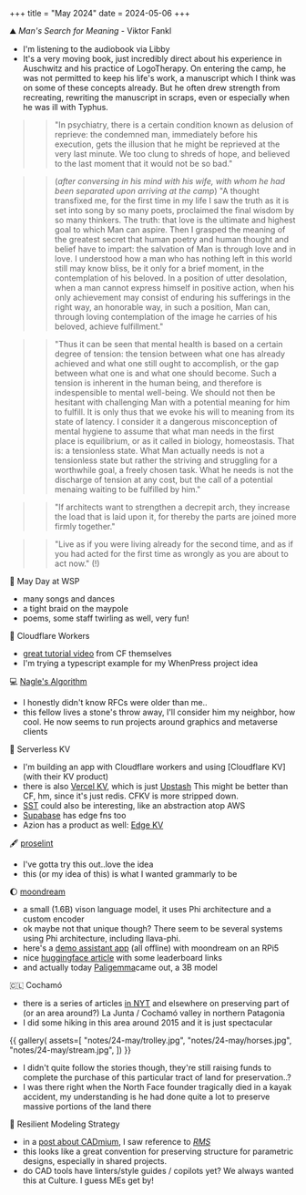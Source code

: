 +++
title = "May 2024"
date = 2024-05-06
+++

:mountain: _Man's Search for Meaning_ - Viktor Fankl
- I'm listening to the audiobook via Libby
- It's a very moving book, just incredibly direct about his experience in Auschwitz
and his practice of LogoTherapy.
On entering the camp, he was not permitted to keep his life's work, a manuscript which I think was on some of these concepts already.
But he often drew strength from recreating, rewriting the manuscript in scraps, even or especially when he was ill with Typhus.

>> "In psychiatry, there is a certain condition known as delusion of reprieve:
the condemned man, immediately before his execution,
gets the illusion that he might be reprieved at the very last minute.
We too clung to shreds of hope, and believed to the last moment that it would not be so bad."

>> (_after conversing in his mind with his wife, with whom he had been separated upon arriving at the camp_)
"A thought transfixed me, for the first time in my life I saw the truth as it is set into song by so many poets,
proclaimed the final wisdom by so many thinkers.
The truth: that love is the ultimate and highest goal to which Man can aspire.
Then I grasped the meaning of the greatest secret that human poetry and human thought and belief have to impart:
the salvation of Man is through love and in love.
I understood how a man who has nothing left in this world still may know bliss, be it only for a brief moment,
in the contemplation of his beloved.
In a position of utter desolation, when a man cannot express himself in positive action,
when his only achievement may consist of enduring his sufferings in the right way, an honorable way,
in such a position, Man can, through loving contemplation of the image he carries of his beloved, achieve fulfillment."

>> "Thus it can be seen that mental health is based on a certain degree of tension:
the tension between what one has already achieved and what one still ought to accomplish,
or the gap between what one is and what one should become.
Such a tension is inherent in the human being, and therefore is indespensible to mental well-being.
We should not then be hesitant with challenging Man with a potential meaning for him to fulfill.
It is only thus that we evoke his will to meaning from its state of latency.
I consider it a dangerous misconception of mental hygiene to assume that what man needs in the first place is equilibrium,
or as it called in biology, homeostasis.
That is: a tensionless state.
What Man actually needs is not a tensionless state but rather the striving and struggling for a worthwhile goal,
a freely chosen task.
What he needs is not the discharge of tension at any cost,
but the call of a potential menaing waiting to be fulfilled by him."

>> "If architects want to strengthen a decrepit arch,
they increase the load that is laid upon it,
for thereby the parts are joined more firmly together."

>> "Live as if you were living already for the second time,
and as if you had acted for the first time as wrongly as you are about to act now." (!)

:cherry_blossom: May Day at WSP
- many songs and dances
- a tight braid on the maypole
- poems, some staff twirling as well, very fun!

:construction_worker: Cloudflare Workers
- [great tutorial video](https://www.youtube.com/watch?v=H7Qe96fqg1M) from CF themselves
- I'm trying a typescript example for my WhenPress project idea

:computer: [Nagle's Algorithm](https://en.wikipedia.org/wiki/Nagle%27s_algorithm)
- I honestly didn't know RFCs were older than me..
- this fellow lives a stone's throw away, I'll consider him my neighbor, how cool.
He now seems to run projects around graphics and metaverse clients

:key: Serverless KV
- I'm building an app with Cloudflare workers and using [Cloudflare KV](with their KV product)
- there is also [Vercel KV](https://vercel.com/docs/storage/vercel-kv),
which is just [Upstash](https://upstash.com)
This might be better than CF, hm, since it's just redis. CFKV is more stripped down.
- [SST](https://sst.dev/) could also be interesting, like an abstraction atop AWS
- [Supabase](https://supabase.com/docs/guides/functions) has edge fns too
- Azion has a product as well: [Edge KV](https://www.azion.com/en/products/edge-kv/)

:fountain_pen: [proselint](https://github.com/amperser/proselint)
- I've gotta try this out..love the idea
- this (or my idea of this) is what I wanted grammarly to be

:moon: [moondream](https://github.com/vikhyat/moondream/tree/main)
- a small (1.6B) vison language model,
it uses Phi architecture and a custom encoder
- ok maybe not that unique though?
There seem to be several systems using Phi architecture, including llava-phi.
- here's a [demo assistant app](https://github.com/nkasmanoff/pi-card) (all offline) with moondream on an RPi5
- nice [huggingface article](https://huggingface.co/blog/vlms) with some leaderboard links
- and actually today [Paligemma](https://github.com/google-research/big_vision/blob/main/big_vision/configs/proj/paligemma/README.md)came out, a 3B model

:chile: Cochamó
- there is a series of articles [in NYT](https://www.nytimes.com/2024/04/30/climate/chile-cochamo-valley-puelo-patagonia.html) and elsewhere
on preserving part of (or an area around?) La Junta / Cochamó valley in northern Patagonia
- I did some hiking in this area around 2015 and it is just spectacular

{{ gallery(
  assets=[
    "notes/24-may/trolley.jpg",
    "notes/24-may/horses.jpg",
    "notes/24-may/stream.jpg",
  ])
}}

- I didn't quite follow the stories though, they're still raising funds to complete the purchase of this particular tract of land for preservation..?
- I was there right when the North Face founder tragically died in a kayak accident,
my understanding is he had done quite a lot to preserve massive portions of the land there


:gem: Resilient Modeling Strategy
- in a [post about CADmium](https://mattferraro.dev/posts/cadmium),
I saw reference to [_RMS_](https://www.youtube.com/watch?v=YU_lTS1vIx4&t=255s)
- this looks like a great convention for preserving structure for parametric designs,
especially in shared projects.
- do CAD tools have linters/style guides / copilots yet? We always wanted this at Culture. I guess MEs get by!

